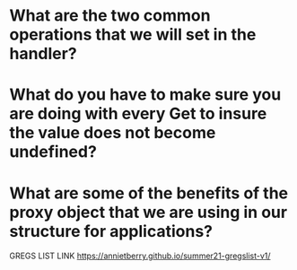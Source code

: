# What are the two common operations that we will set in the handler?

# What do you have to make sure you are doing with every Get to insure the value does not become undefined?

# What are some of the benefits of the proxy object that we are using in our structure for applications?

GREGS LIST LINK
 https://annietberry.github.io/summer21-gregslist-v1/